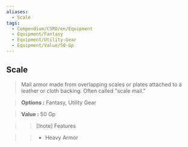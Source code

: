 ```yaml
---
aliases:
  - Scale
tags:
  - Compendium/CSRD/en/Equipment
  - Equipment/Fantasy
  - Equipment/Utility-Gear
  - Equipment/Value/50-Gp
---
```

  
    
## Scale    
    
>Mail armor made from overlapping scales or plates attached to a leather or cloth backing. Often called "scale mail."    
> **Options :** Fantasy, Utility Gear    
> **Value :** 50 Gp    
>>[!note] Features    
>> - Heavy Armor